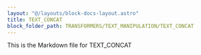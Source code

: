 ```yaml
---
layout: "@/layouts/block-docs-layout.astro"
title: TEXT_CONCAT
block_folder_path: TRANSFORMERS/TEXT_MANIPULATION/TEXT_CONCAT
---
```


This is the Markdown file for TEXT_CONCAT

